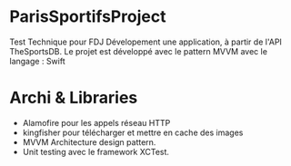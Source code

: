 # ParisSportifsProject
Test Technique pour FDJ
Dévelopement une application, à partir de  l'API TheSportsDB.
Le projet est développé avec le pattern MVVM  avec le langage : Swift

# Archi & Libraries
- Alamofire pour les appels réseau HTTP
- kingfisher pour télécharger et mettre en cache des images
- MVVM Architecture design pattern.
- Unit testing avec le framework XCTest.
